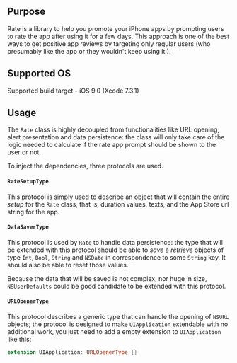 ## Purpose
Rate is a library to help you promote your iPhone apps by prompting users to rate the app after using it for a few days. This approach is one of the best ways to get positive app reviews by targeting only regular users (who presumably like the app or they wouldn't keep using it!).

## Supported OS 
Supported build target - iOS 9.0  (Xcode 7.3.1)

## Usage
The `Rate` class is highly decoupled from functionalities like URL opening, alert presentation and data persistence: the class will only take care of the logic needed to calculate if the rate app prompt should be shown to the user or not.

To inject the dependencies, three protocols are used.

#### `RateSetupType`
This protocol is simply used to describe an object that will contain the entire *setup* for the `Rate` class, that is, duration values, texts, and the App Store url string for the app.

#### `DataSaverType`
This protocol is used by `Rate` to handle data persistence: the type that will be extended with this protocol should be able to *save* a *retrieve* objects of type `Int`, `Bool`, `String` and `NSDate` in correspondence to some `String` key. It should also be able to reset those values.

Because the data that will be saved is not complex, nor huge in size, `NSUserDefaults` could be good candidate to be extended with this protocol.

#### `URLOpenerType`
This protocol describes a generic type that can handle the opening of `NSURL` objects; the protocol is designed to make `UIApplication` extendable with no additional work, you just need to add a empty extension to `UIApplication` like this:

```swift
extension UIApplication: URLOpenerType {}
```
